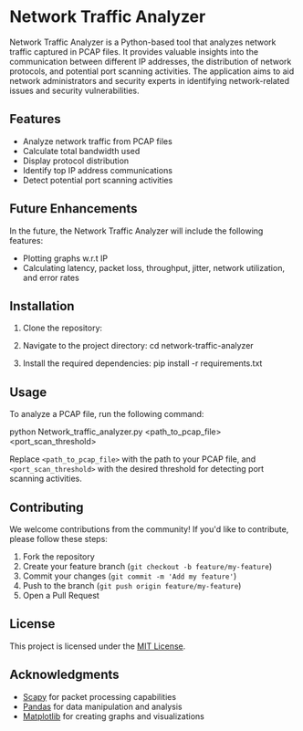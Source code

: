 # Network Traffic Analyzer

Network Traffic Analyzer is a Python-based tool that analyzes network traffic captured in PCAP files. It provides valuable insights into the communication between different IP addresses, the distribution of network protocols, and potential port scanning activities. The application aims to aid network administrators and security experts in identifying network-related issues and security vulnerabilities.

## Features

- Analyze network traffic from PCAP files
- Calculate total bandwidth used
- Display protocol distribution
- Identify top IP address communications
- Detect potential port scanning activities

## Future Enhancements

In the future, the Network Traffic Analyzer will include the following features:
- Plotting graphs w.r.t IP
- Calculating latency, packet loss, throughput, jitter, network utilization, and error rates

## Installation

1. Clone the repository:


2. Navigate to the project directory:
cd network-traffic-analyzer

3. Install the required dependencies:
pip install -r requirements.txt


## Usage

To analyze a PCAP file, run the following command:

python Network_traffic_analyzer.py <path_to_pcap_file> <port_scan_threshold>


Replace `<path_to_pcap_file>` with the path to your PCAP file, and `<port_scan_threshold>` with the desired threshold for detecting port scanning activities.

## Contributing

We welcome contributions from the community! If you'd like to contribute, please follow these steps:

1. Fork the repository
2. Create your feature branch (`git checkout -b feature/my-feature`)
3. Commit your changes (`git commit -m 'Add my feature'`)
4. Push to the branch (`git push origin feature/my-feature`)
5. Open a Pull Request

## License

This project is licensed under the [MIT License](LICENSE).

## Acknowledgments

- [Scapy](https://github.com/secdev/scapy) for packet processing capabilities
- [Pandas](https://github.com/pandas-dev/pandas) for data manipulation and analysis
- [Matplotlib](https://github.com/matplotlib/matplotlib) for creating graphs and visualizations
